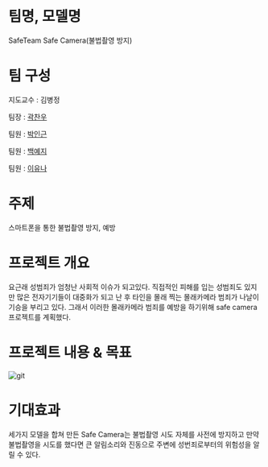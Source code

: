 # 팀명, 모델명
SafeTeam
Safe Camera(불법촬영 방지)


#  팀 구성
지도교수 :  김병정

팀장     : [곽찬우](https://github.com/kcw32/Hallym_Capston_Safe/tree/kcw32-darknetBranch)

팀원 : [박인근](https://github.com/kcw32/Hallym_Capston_Safe/tree/Parkingeun)
 
팀원 : [백예지](https://github.com/kcw32/Hallym_Capston_Safe/tree/BaekYeji)

팀원  : [이유나](https://github.com/kcw32/Hallym_Capston_Safe/tree/YunaLee)


# 주제
스마트폰을 통한 불법촬영 방지, 예방 


# 프로젝트 개요
요근래 성범죄가 엄청난 사회적 이슈가 되고있다. 직접적인 피해를 입는 성범죄도 있지만 많은 전자기기들이 대중화가 되고 난 후
타인을 몰래 찍는 몰래카메라 범죄가 나날이 기승을 부리고 있다. 그래서 이러한 몰래카메라 범죄를 예방을 하기위해 safe camera
프로젝트를 계획했다.

# 프로젝트 내용 & 목표
![git](https://user-images.githubusercontent.com/62688481/80093414-5e809200-859f-11ea-87d9-6951dbd5ede6.PNG)







# 기대효과
세가지 모델을 합쳐 만든 Safe Camera는 불법촬영 시도 자체를 사전에 방지하고 만약 불법촬영을 시도를 했다면 큰 알림소리와 진동으로 주변에 성번죄로부터의 위험성을 알릴 수 있다.
